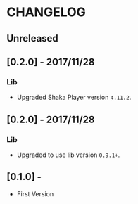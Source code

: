 # CHANGELOG

## Unreleased

## [0.2.0] - 2017/11/28
### Lib
- Upgraded Shaka Player version `4.11.2`.

## [0.2.0] - 2017/11/28
### Lib
- Upgraded to use lib version `0.9.1+`.

## [0.1.0] - 
- First Version